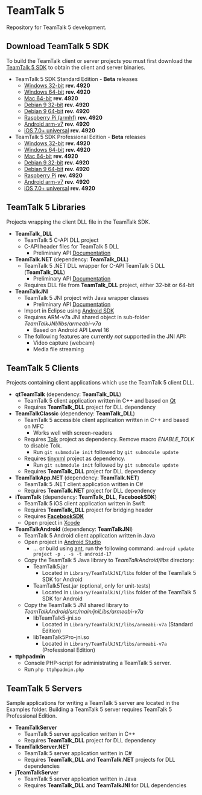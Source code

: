 # TeamTalk 5

Repository for TeamTalk 5 development.

## Download TeamTalk 5 SDK

To build the TeamTalk client or server projects you must first download the
[TeamTalk 5 SDK](http://www.bearware.dk/?page_id=393) to obtain the client and server binaries.

* TeamTalk 5 SDK Standard Edition - **Beta** releases
  * [Windows 32-bit](http://bearware.dk/test/teamtalksdk/v5.3.1.4920/tt5sdk_v5.3.1.4920_win32.7z) **rev. 4920**
  * [Windows 64-bit](http://bearware.dk/test/teamtalksdk/v5.3.1.4920/tt5sdk_v5.3.1.4920_win64.7z) **rev. 4920**
  * [Mac 64-bit](http://bearware.dk/test/teamtalksdk/v5.3.1.4920/tt5sdk_v5.3.1.4920_macos_x86_64.7z) **rev. 4920**
  * [Debian 9 32-bit](http://bearware.dk/test/teamtalksdk/v5.3.1.4920/tt5sdk_v5.3.1.4920_debian9_i386.7z) **rev. 4920**
  * [Debian 9 64-bit](http://bearware.dk/test/teamtalksdk/v5.3.1.4920/tt5sdk_v5.3.1.4920_debian9_x86_64.7z) **rev. 4920**
  * [Raspberry Pi (armhf)](http://bearware.dk/test/teamtalksdk/v5.3.1.4920/tt5sdk_v5.3.1.4920_raspbian_armhf.7z) **rev. 4920**
  * [Android arm-v7](http://bearware.dk/test/teamtalksdk/v5.3.1.4920/tt5sdk_v5.3.1.4920_android_armv7a.7z)  **rev. 4920**
  * [iOS 7.0+ universal](http://bearware.dk/test/teamtalksdk/v5.3.1.4920/tt5sdk_v5.3.1.4920_ios_universal.7z)  **rev. 4920**
* TeamTalk 5 SDK Professional Edition - **Beta** releases
  * [Windows 32-bit](http://bearware.dk/test/teamtalksdk/v5.3.1.4920/tt5prosdk_v5.3.1.4920_win32.7z) **rev. 4920**
  * [Windows 64-bit](http://bearware.dk/test/teamtalksdk/v5.3.1.4920/tt5prosdk_v5.3.1.4920_win64.7z) **rev. 4920**
  * [Mac 64-bit](http://bearware.dk/test/teamtalksdk/v5.3.1.4920/tt5prosdk_v5.3.1.4920_macos_x86_64.7z) **rev. 4920**
  * [Debian 9 32-bit](http://bearware.dk/test/teamtalksdk/v5.3.1.4920/tt5prosdk_v5.3.1.4920_debian9_i386.7z) **rev. 4920**
  * [Debian 9 64-bit](http://bearware.dk/test/teamtalksdk/v5.3.1.4920/tt5prosdk_v5.3.1.4920_debian9_x86_64.7z) **rev. 4920**
  * [Raspberry Pi](http://bearware.dk/test/teamtalksdk/v5.3.1.4920/tt5prosdk_v5.3.1.4920_raspbian_armhf.7z) **rev. 4920**
  * [Android arm-v7](http://bearware.dk/test/teamtalksdk/v5.3.1.4920/tt5prosdk_v5.3.1.4920_android_armv7a.7z)  **rev. 4920**
  * [iOS 7.0+ universal](http://bearware.dk/test/teamtalksdk/v5.3.1.4920/tt5prosdk_v5.3.1.4920_ios_universal.7z)  **rev. 4920**

## TeamTalk 5 Libraries
Projects wrapping the client DLL file in the TeamTalk SDK.
* **TeamTalk_DLL**
  * TeamTalk 5 C-API DLL project 
  * C-API header files for TeamTalk 5 DLL
    * Preliminary API [Documentation](http://bearware.dk/test/teamtalksdk/v5.3.1.4920/docs/C-API/)
* **TeamTalk.NET** (dependency: **TeamTalk_DLL**)
  * TeamTalk 5 .NET DLL wrapper for C-API TeamTalk 5 DLL (**TeamTalk_DLL**)
    * Preliminary API [Documentation](http://bearware.dk/test/teamtalksdk/v5.3.1.4920/docs/NET/)
  * Requires DLL file from **TeamTalk_DLL** project, either 32-bit or 64-bit
* **TeamTalkJNI**
  * TeamTalk 5 JNI project with Java wrapper classes
    * Preliminary API [Documentation](http://bearware.dk/test/teamtalksdk/v5.3.1.4920/docs/Java/)
  * Import in Eclipse using [Android SDK](http://developer.android.com/sdk/index.html)
  * Requires ARM-v7a JNI shared object in sub-folder *TeamTalkJNI/libs/armeabi-v7a*
    * Based on Android API Level 16
  * The following features are currently *not* supported in the JNI API:
    * Video capture (webcam)
    * Media file streaming

## TeamTalk 5 Clients
Projects containing client applications which use the TeamTalk 5 client DLL.
* **qtTeamTalk** (dependency: **TeamTalk_DLL**)
  * TeamTalk 5 client application written in C++ and based on [Qt](http://www.qt.io)
  * Requires **TeamTalk_DLL** project for DLL dependency
* **TeamTalkClassic** (dependency: **TeamTalk_DLL**)
  * TeamTalk 5 accessible client application written in C++ and based on MFC
    * Works well with screen-readers
  * Requires [Tolk](https://github.com/dkager/tolk) project as dependency. Remove macro *ENABLE_TOLK* to disable Tolk.
    * Run ```git submodule init``` followed by ```git submodule update```
  * Requires [tinyxml](https://github.com/bear101/tinyxml) project as dependency.
    * Run ```git submodule init``` followed by ```git submodule update```
  * Requires **TeamTalk_DLL** project for DLL dependency
* **TeamTalkApp.NET** (dependency: **TeamTalk.NET**)
  * TeamTalk 5 .NET client application written in C#
  * Requires **TeamTalk.NET** project for DLL dependency
* **iTeamTalk** (dependency: **TeamTalk_DLL**, **FacebookSDK**)
  * TeamTalk 5 iOS client application written in Swift
  * Requires **TeamTalk_DLL** project for bridging header
  * Requires **[FacebookSDK](https://developers.facebook.com/docs/ios)**
  * Open project in [Xcode](https://developer.apple.com/xcode/)
* **TeamTalkAndroid** (dependency: **TeamTalkJNI**)
  * TeamTalk 5 Android client application written in Java
  * Open project in [Android Studio](https://developer.android.com/studio/intro/index.html)
    * ... or build using [ant](http://ant.apache.org), run the following command: ```android update project -p . -s -t android-17```
  * Copy the TeamTalk 5 Java library to *TeamTalkAndroid/libs* directory:
    * TeamTalk5.jar
      * Located in ```Library/TeamTalkJNI/libs``` folder of the TeamTalk 5 SDK for Android
    * TeamTalk5Test.jar (optional, only for unit-tests)
      * Located in ```Library/TeamTalkJNI/libs``` folder of the TeamTalk 5 SDK for Android
  * Copy the TeamTalk 5 JNI shared library to *TeamTalkAndroid/src/main/jniLibs/armeabi-v7a*
    * libTeamTalk5-jni.so
        * Located in ```Library/TeamTalkJNI/libs/armeabi-v7a``` (Standard Edition)
    * libTeamTalk5Pro-jni.so
        * Located in ```Library/TeamTalkJNI/libs/armeabi-v7a``` (Professional Edition)
* **ttphpadmin**
  * Console PHP-script for administrating a TeamTalk 5 server.
  * Run ```php ttphpadmin.php```

## TeamTalk 5 Servers
Sample applications for writing a TeamTalk 5 server are located in the Examples folder. Building a TeamTalk 5 server requires TeamTalk 5 Professional Edition.
* **TeamTalkServer**
  * TeamTalk 5 server application written in C++
  * Requires **TeamTalk_DLL** project for DLL dependency
* **TeamTalkServer.NET**
  * TeamTalk 5 server application written in C#
  * Requires **TeamTalk_DLL** and **TeamTalk.NET** projects for DLL dependencies
* **jTeamTalkServer**
  * TeamTalk 5 server application written in Java
  * Requires **TeamTalk_DLL** and **TeamTalkJNI** for DLL dependencies
